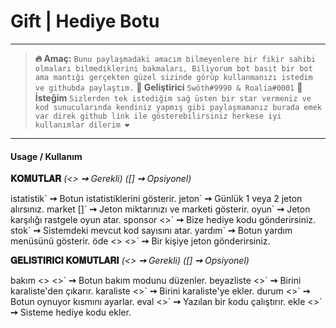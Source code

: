 # Gift | Hediye Botu

---

> **🔥️ Amaç:** `Bunu paylaşmadaki amacım bilmeyenlere bir fikir sahibi olmaları bilmediklerini bakmaları, Biliyorum bot basit bir bot ama mantığı gerçekten güzel sizinde görüp kullanmanızı istedim ve githubda paylaştım.`
> **👋️ Geliştirici** `Swôth#9990 & Roalia#0001`
> **🙏️ İsteğim** `Sizlerden tek istediğim sağ üsten bir star vermeniz ve kod sunucularında kendiniz yapmış gibi paylaşmamanız burada emek var direk github link ile gösterebilirsiniz herkese iyi kullanımlar dilerim ❤️`

---

#### Usage / Kullanım

**𝐊𝐎𝐌𝐔𝐓𝐋𝐀𝐑** *(<> **➙** Gerekli)* *([] **➙** Opsiyonel)*

istatistik\` **➙** Botun istatistiklerini gösterir.
jeton\` **➙** Günlük 1 veya 2 jeton alırsınız.
market []\` **➙** Jeton miktarınızı ve marketi gösterir.
oyun\` **➙** Jeton karşılığı rastgele oyun atar.
sponsor <>\` **➙** Bize hediye kodu gönderirsiniz.
stok\` **➙** Sistemdeki mevcut kod sayısını atar.
yardım\` **➙** Botun yardım menüsünü gösterir.
öde <> <>\` **➙** Bir kişiye jeton gönderirsiniz.



**𝐆𝐄𝐋𝐈𝐒𝐓𝐈𝐑𝐈𝐂𝐈 𝐊𝐎𝐌𝐔𝐓𝐋𝐀𝐑𝐈** *(<> **➙** Gerekli)* *([] **➙** Opsiyonel)*

bakım <> <>\` **➙** Botun bakım modunu düzenler.
beyazliste <>\` **➙** Birini karaliste'den çıkarır.
karaliste <>\` **➙** Birini karaliste'ye ekler.
durum <>\` **➙** Botun oynuyor kısmını ayarlar.
eval <>\` **➙** Yazılan bir kodu çalıştırır.
ekle <>\` **➙** Sisteme hediye kodu ekler.
